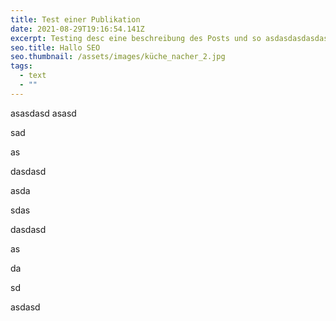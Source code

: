 ```yaml
---
title: Test einer Publikation
date: 2021-08-29T19:16:54.141Z
excerpt: Testing desc eine beschreibung des Posts und so asdasdasdasdasdasd
seo.title: Hallo SEO
seo.thumbnail: /assets/images/küche_nacher_2.jpg
tags:
  - text
  - ""
---
```

asasdasd asasd

sad

as

dasdasd

asda

sdas

dasdasd

as

da

sd

asdasd